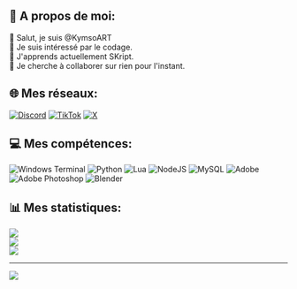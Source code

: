 ## 💫 A propos de moi:
👋 Salut, je suis @KymsoART<br> 👀 Je suis intéressé par le codage. <br>🌱 J'apprends actuellement SKript.<br>💞️ Je cherche à collaborer sur rien pour l'instant.


## 🌐 Mes réseaux:
[![Discord](https://img.shields.io/badge/Discord-%237289DA.svg?logo=discord&logoColor=white)](https://discord.gg/visualgraph) [![TikTok](https://img.shields.io/badge/TikTok-%23000000.svg?logo=TikTok&logoColor=white)](https://tiktok.com/@realkymso) [![X](https://img.shields.io/badge/X-black.svg?logo=X&logoColor=white)](https://x.com/kysmo_py) 

## 💻 Mes compétences:
![Windows Terminal](https://img.shields.io/badge/Windows%20Terminal-%234D4D4D.svg?style=for-the-badge&logo=windows-terminal&logoColor=white) ![Python](https://img.shields.io/badge/python-3670A0?style=for-the-badge&logo=python&logoColor=ffdd54) ![Lua](https://img.shields.io/badge/lua-%232C2D72.svg?style=for-the-badge&logo=lua&logoColor=white) ![NodeJS](https://img.shields.io/badge/node.js-6DA55F?style=for-the-badge&logo=node.js&logoColor=white) ![MySQL](https://img.shields.io/badge/mysql-4479A1.svg?style=for-the-badge&logo=mysql&logoColor=white) ![Adobe](https://img.shields.io/badge/adobe-%23FF0000.svg?style=for-the-badge&logo=adobe&logoColor=white) ![Adobe Photoshop](https://img.shields.io/badge/adobe%20photoshop-%2331A8FF.svg?style=for-the-badge&logo=adobe%20photoshop&logoColor=white) ![Blender](https://img.shields.io/badge/blender-%23F5792A.svg?style=for-the-badge&logo=blender&logoColor=white)
## 📊 Mes statistiques:
![](https://github-readme-stats.vercel.app/api?username=KymsoART&theme=dark&hide_border=false&include_all_commits=true&count_private=true)<br/>
![](https://github-readme-streak-stats.herokuapp.com/?user=KymsoART&theme=dark&hide_border=false)<br/>
![](https://github-readme-stats.vercel.app/api/top-langs/?username=KymsoART&theme=dark&hide_border=false&include_all_commits=true&count_private=true&layout=compact)

---
[![](https://visitcount.itsvg.in/api?id=KymsoART&icon=0&color=0)](https://visitcount.itsvg.in)

<!-- https://gprm.itsvg.in ) -->
